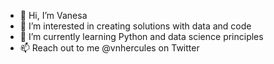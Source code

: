 - 👋 Hi, I’m Vanesa
- 👀 I’m interested in creating solutions with data and code
- 🌱 I’m currently learning Python and data science principles
- 📫 Reach out to me @vnhercules on Twitter 

<!---
vnhercules/vnhercules is a ✨ special ✨ repository because its `README.md` (this file) appears on your GitHub profile.
You can click the Preview link to take a look at your changes.
--->
